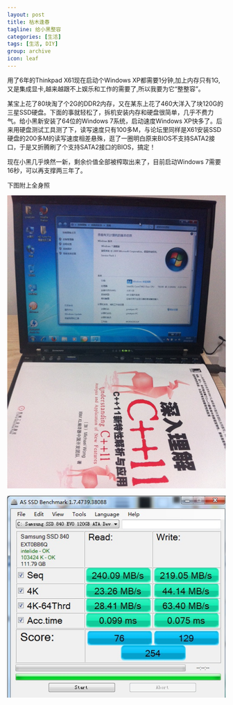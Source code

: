 ```yaml
---
layout: post
title: 枯木逢春
tagline: 给小黑整容
categories: [生活]
tags: [生活, DIY]
group: archive
icon: leaf
---
```


用了6年的Thinkpad X61现在启动个Windows XP都需要1分钟,加上内存只有1G,又是集成显卡,越来越跟不上娱乐和工作的需要了,所以我要为它“整整容”。

某宝上花了80块淘了个2G的DDR2内存，又在某东上花了460大洋入了块120G的三星SSD硬盘。下面的事就轻松了，拆机安装内存和硬盘很简单，几乎不费力气。给小黑新安装了64位的Windows 7系统，启动速度Windows XP快多了。后来用硬盘测试工具测了下，读写速度只有100多M，与论坛里同样是X61安装SSD硬盘的200多M的读写速度相差悬殊，逛了一圈明白原来BIOS不支持SATA2接口，于是又折腾刷了个支持SATA2接口的BIOS，搞定！

现在小黑几乎焕然一新，剩余价值全部被榨取出来了，目前启动Windows 7需要16秒，可以再支撑两三年了。

下图附上全身照

![image](/assets/post-images/2014-05-23-dbaa8aca-d5cb-401a-82f3-77b4d0a7d215.jpeg)

![image](/assets/post-images/2014-05-23-2936e4ba-fea2-4204-b759-dcb02622e880.jpg)
